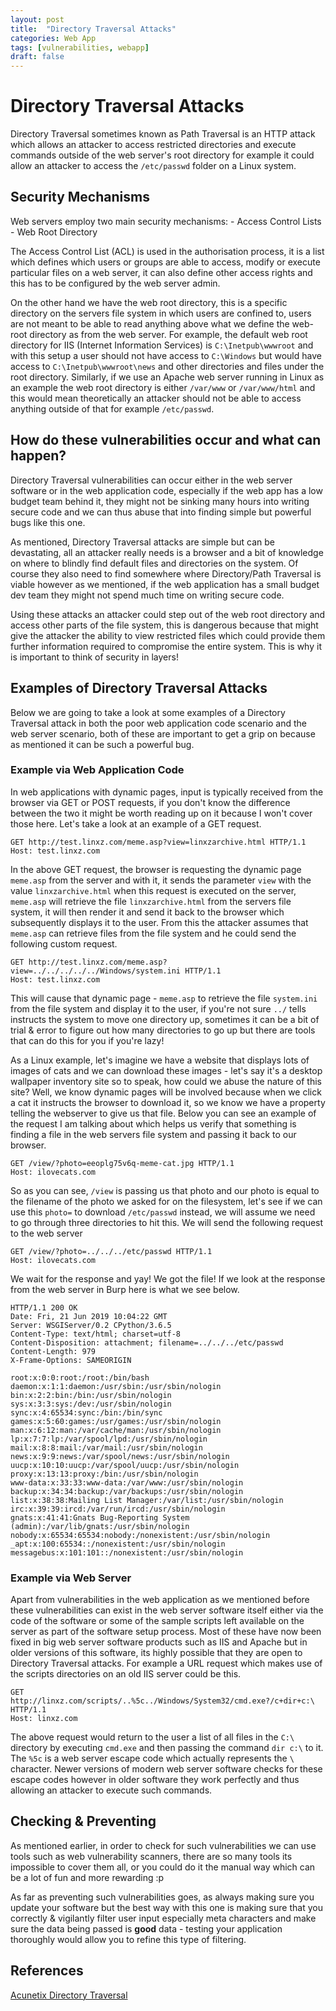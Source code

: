 ```yaml
---
layout: post
title:  "Directory Traversal Attacks"
categories: Web App
tags: [vulnerabilities, webapp]
draft: false
---
```


# Directory Traversal Attacks

Directory Traversal sometimes known as Path Traversal is an HTTP attack which allows an attacker to access restricted directories and execute commands outside of the web server's root directory for example it could allow an attacker to access the `/etc/passwd` folder on a Linux system.

## Security Mechanisms

Web servers employ two main security mechanisms:
    - Access Control Lists
    - Web Root Directory

The Access Control List (ACL) is used in the authorisation process, it is a list which defines which users or groups are able to access, modify or execute particular files on a web server, it can also define other access rights and this has to be configured by the web server admin.

On the other hand we have the web root directory, this is a specific directory on the servers file system in which users are confined to, users are not meant to be able to read anything above what we define the web-root directory as from the web server. For example, the default web root directory for IIS (Internet Information Services) is `C:\Inetpub\wwwroot` and with this setup a user should not have access to `C:\Windows` but would have access to `C:\Inetpub\wwwroot\news` and other directories and files under the root directory. Similarly, if we use an Apache web server running in Linux as an example the web root directory is either `/var/www` or `/var/www/html` and this would mean theoretically an attacker should not be able to access anything outside of that for example `/etc/passwd`.

## How do these vulnerabilities occur and what can happen?

Directory Traversal vulnerabilities can occur either in the web server software or in the web application code, especially if the web app has a low budget team behind it, they might not be sinking many hours into writing secure code and we can thus abuse that into finding simple but powerful bugs like this one.

As mentioned, Directory Traversal attacks are simple but can be devastating, all an attacker really needs is a browser and a bit of knowledge on where to blindly find default files and directories on the system. Of course they also need to find somewhere where Directory/Path Traversal is viable however as we mentioned, if the web application has a small budget dev team they might not spend much time on writing secure code.

Using these attacks an attacker could step out of the web root directory and access other parts of the file system, this is dangerous because that might give the attacker the ability to view restricted files which could provide them further information required to compromise the entire system. This is why it is important to think of security in layers!

## Examples of Directory Traversal Attacks

Below we are going to take a look at some examples of a Directory Traversal attack in both the poor web application code scenario and the web server scenario, both of these are important to get a grip on because as mentioned it can be such a powerful bug.

### Example via Web Application Code

In web applications with dynamic pages, input is typically received from the browser via GET or POST requests, if you don't know the difference between the two it might be worth reading up on it because I won't cover those here. Let's take a look at an example of a GET request.

```
GET http://test.linxz.com/meme.asp?view=linxzarchive.html HTTP/1.1
Host: test.linxz.com
```

In the above GET request, the browser is requesting the dynamic page `meme.asp` from the server and with it, it sends the parameter `view` with the value `linxzarchive.html` when this request is executed on the server, `meme.asp` will retrieve the file `linxzarchive.html` from the servers file system, it will then render it and send it back to the browser which subsequently displays it to the user. From this the attacker assumes that `meme.asp` can retrieve files from the file system and he could send the following custom request.

```
GET http://test.linxz.com/meme.asp?view=../../../../../Windows/system.ini HTTP/1.1
Host: test.linxz.com
```

This will cause that dynamic page - `meme.asp` to retrieve the file `system.ini` from the file system and display it to the user, if you're not sure `../` tells instructs the system to move one directory up, sometimes it can be a bit of trial & error to figure out how many directories to go up but there are tools that can do this for you if you're lazy!

As a Linux example, let's imagine we have a website that displays lots of images of cats and we can download these images - let's say it's a desktop wallpaper inventory site so to speak, how could we abuse the nature of this site? Well, we know dynamic pages will be involved because when we click a cat it instructs the browser to download it, so we know we have a property telling the webserver to give us that file. Below you can see an example of the request I am talking about which helps us verify that something is finding a file in the web servers file system and passing it back to our browser.

```
GET /view/?photo=eeoplg75v6q-meme-cat.jpg HTTP/1.1
Host: ilovecats.com
```

So as you can see, `/view` is passing us that photo and our photo is equal to the filename of the photo we asked for on the filesystem, let's see if we can use this `photo=` to download `/etc/passwd` instead, we will assume we need to go through three directories to hit this. We will send the following request to the web server

```
GET /view/?photo=../../../etc/passwd HTTP/1.1
Host: ilovecats.com
```

We wait for the response and yay! We got the file! If we look at the response from the web server in Burp here is what we see below.

```
HTTP/1.1 200 OK
Date: Fri, 21 Jun 2019 10:04:22 GMT
Server: WSGIServer/0.2 CPython/3.6.5
Content-Type: text/html; charset=utf-8
Content-Disposition: attachment; filename=../../../etc/passwd
Content-Length: 979
X-Frame-Options: SAMEORIGIN

root:x:0:0:root:/root:/bin/bash
daemon:x:1:1:daemon:/usr/sbin:/usr/sbin/nologin
bin:x:2:2:bin:/bin:/usr/sbin/nologin
sys:x:3:3:sys:/dev:/usr/sbin/nologin
sync:x:4:65534:sync:/bin:/bin/sync
games:x:5:60:games:/usr/games:/usr/sbin/nologin
man:x:6:12:man:/var/cache/man:/usr/sbin/nologin
lp:x:7:7:lp:/var/spool/lpd:/usr/sbin/nologin
mail:x:8:8:mail:/var/mail:/usr/sbin/nologin
news:x:9:9:news:/var/spool/news:/usr/sbin/nologin
uucp:x:10:10:uucp:/var/spool/uucp:/usr/sbin/nologin
proxy:x:13:13:proxy:/bin:/usr/sbin/nologin
www-data:x:33:33:www-data:/var/www:/usr/sbin/nologin
backup:x:34:34:backup:/var/backups:/usr/sbin/nologin
list:x:38:38:Mailing List Manager:/var/list:/usr/sbin/nologin
irc:x:39:39:ircd:/var/run/ircd:/usr/sbin/nologin
gnats:x:41:41:Gnats Bug-Reporting System (admin):/var/lib/gnats:/usr/sbin/nologin
nobody:x:65534:65534:nobody:/nonexistent:/usr/sbin/nologin
_apt:x:100:65534::/nonexistent:/usr/sbin/nologin
messagebus:x:101:101::/nonexistent:/usr/sbin/nologin
```

### Example via Web Server

Apart from vulnerabilities in the web application as we mentioned before these vulnerabilities can exist in the web server software itself either via the code of the software or some of the sample scripts left available on the server as part of the software setup process. Most of these have now been fixed in big web server software products such as IIS and Apache but in older versions of this software, its highly possible that they are open to Directory Traversal attacks. For example a URL request which makes use of the scripts directories on an old IIS server could be this.

```
GET http://linxz.com/scripts/..%5c../Windows/System32/cmd.exe?/c+dir+c:\ HTTP/1.1
Host: linxz.com
```

The above request would return to the user a list of all files in the `C:\` directory by executing `cmd.exe` and then passing the command `dir c:\` to it. The `%5c` is a web server escape code which actually represents the `\` character. Newer versions of modern web server software checks for these escape codes however in older software they work perfectly and thus allowing an attacker to execute such commands.

## Checking & Preventing

As mentioned earlier, in order to check for such vulnerabilities we can use tools such as web vulnerability scanners, there are so many tools its impossible to cover them all, or you could do it the manual way which can be a lot of fun and more rewarding :p

As far as preventing such vulnerabilities goes, as always making sure you update your software but the best way with this one is making sure that you correctly & vigilantly filter user input especially meta characters and make sure the data being passed is **good** data - testing your application thoroughly would allow you to refine this type of filtering.

## References

[Acunetix Directory Traversal](https://www.acunetix.com/websitesecurity/directory-traversal/)
